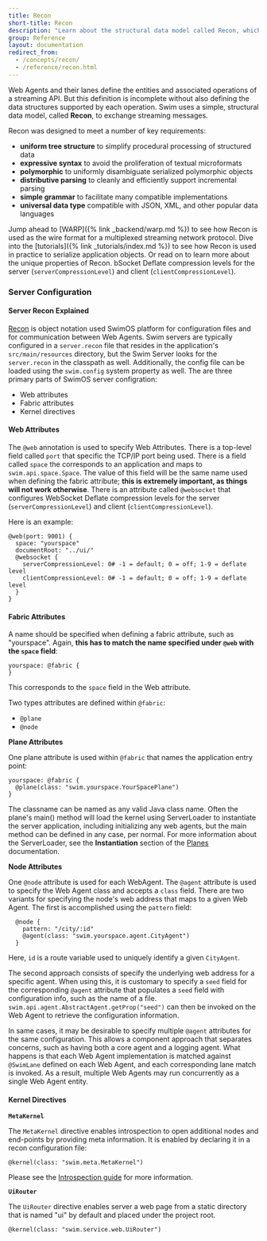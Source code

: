 ```yaml
---
title: Recon
short-title: Recon
description: "Learn about the structural data model called Recon, which is used by Swim to exchange streaming messages."
group: Reference
layout: documentation
redirect_from:
  - /concepts/recon/
  - /reference/recon.html
---
```


Web Agents and their lanes define the entities and associated operations of a streaming API. But this definition is incomplete without also defining the data structures supported by each operation. Swim uses a simple, structural data model, called **Recon**, to exchange streaming messages.

Recon was designed to meet a number of key requirements:

- **uniform tree structure** to simplify procedural processing of structured data
- **expressive syntax** to avoid the proliferation of textual microformats
- **polymorphic** to uniformly disambiguate serialized polymorphic objects
- **distributive parsing** to cleanly and efficiently support incremental parsing
- **simple grammar** to facilitate many compatible implementations
- **universal data type** compatible with JSON, XML, and other popular data languages

Jump ahead to [WARP]({% link _backend/warp.md %}) to see how Recon is used as the wire format for a multiplexed streaming network protocol. Dive into the [tutorials]({% link _tutorials/index.md %}) to see how Recon is used in practice to serialize application objects. Or read on to learn more about the unique properties of Recon.
bSocket Deflate compression levels for the server (`serverCompressionLevel`) and client (`clientCompressionLevel`).

### Server Configuration

#### Server Recon Explained

<a href="http://docs.swim.ai/js/latest/modules/_swim_recon.html" target="_target">Recon</a> is object notation used SwimOS platform for configuration files and for communication between Web Agents.
Swim servers are typically configured in a `server.recon` file that resides in the application's `src/main/resources` directory, but the Swim Server looks for the `server.recon` in the classpath as well. 
Additionally, the config file can be loaded using the `swim.config` system property as well.
The are three primary parts of SwimOS server configration:
- Web attributes
- Fabric attributes
- Kernel directives

#### Web Attributes

The `@web` annotation is used to specify Web Attributes. 
There is a top-level field called `port` that specific the TCP/IP port being used.
There is a field called `space` the corresponds to an application and maps to `swim.api.space.Space`.
The value of this field will be the same name used when defining the fabric attribute; **this is extremely important, as things will not work otherwise**.
There is an attribute called `@websocket` that configures WebSocket Deflate compression levels for the server (`serverCompressionLevel`) and client (`clientCompressionLevel`).

Here is an example:

```
@web(port: 9001) {
  space: "yourspace"
  documentRoot: "../ui/"
  @websocket {
    serverCompressionLevel: 0# -1 = default; 0 = off; 1-9 = deflate level
    clientCompressionLevel: 0# -1 = default; 0 = off; 1-9 = deflate level
  }
}
```

#### Fabric Attributes

A name should be specified when defining a fabric attribute, such as "yourspace". Again, **this has to match the name specified under `@web` with the `space` field**:

```
yourspace: @fabric {
}
```

This corresponds to the `space` field in the Web attribute.

Two types attributes are defined within `@fabric`:

- `@plane`
- `@node`

**Plane Attributes**

One plane attribute is used within `@fabric` that names the application entry point:

```
yourspace: @fabric {
  @plane(class: "swim.yourspace.YourSpacePlane")
}
```

The classname can be named as any valid Java class name. Often the plane's main() method will load the kernel using ServerLoader to instantiate the server application, including initializing any web agents, but the main method can be defined in any case, per normal. For more information about the ServerLoader, see the **Instantiation** section of the <a target="_blank" href="https://www.swimos.org/backend/planes/">Planes<a/> documentation.

**Node Attributes**

One `@node` attribute is used for each WebAgent. The `@agent` attribute is used to specify the Web Agent class and accepts a `class` field. There are two variants for specifying the node's web address that maps to a given Web Agent. The first is accomplished using the `pattern` field:

```
  @node {
    pattern: "/city/:id"
    @agent(class: "swim.yourspace.agent.CityAgent")
  }
```

Here, `id` is a route variable used to uniquely identify a given `CityAgent`.

The second approach consists of specify the underlying web address for a specific agent. When using this, it is customary to specify a `seed` field for the corresponding `@agent` attribute that populates a `seed` field with configuration info, such as the name of a file. `swim.api.agent.AbstractAgent.getProp("seed")` can then be invoked on the Web Agent to retrieve the configuration information.

In same cases, it may be desirable to specify multiple `@agent` attributes for the same configuration. This allows a component approach that separates concerns, such as having both a core agent and a logging agent. What happens is that each Web Agent implementation is matched against `@SwimLane` defined on each Web Agent, and each corresponding lane match is invoked. As a result, multiple Web Agents may run concurrently as a single Web Agent entity.

#### Kernel Directives

**`MetaKernel`**

The `MetaKernel` directive enables introspection to open additional nodes and end-points by providing meta information. It is enabled by declaring it in a recon configuration file:

```
@kernel(class: "swim.meta.MetaKernel")
```

Please see the <a href="https://www.swimos.org/guides/introspection.html" target="_blank">Introspection guide</a> for more information.

**`UiRouter`**

The `UiRouter` directive enables server a web page from a static directory that is named "ui" by default and placed under the project root.

```
@kernel(class: "swim.service.web.UiRouter")
```
